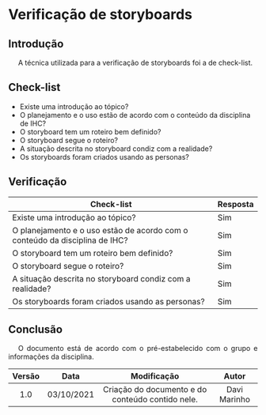 # Verificação de storyboards

## Introdução
<p style="text-indent: 20px; text-align: justify">
A técnica utilizada para a verificação de storyboards foi a de check-list.
</p>

## Check-list 
* Existe uma introdução ao tópico?
* O planejamento e o uso estão de acordo com o conteúdo da disciplina de IHC?
* O storyboard tem um roteiro bem definido?
* O storyboard segue o roteiro?
* A situação descrita no storyboard condiz com a realidade?
* Os storyboards foram criados usando as personas?


## Verificação

| Check-list                                                                  | Resposta |
|---|---|
| Existe uma introdução ao tópico?                                            | Sim |
| O planejamento e o uso estão de acordo com o conteúdo da disciplina de IHC? | Sim |
| O storyboard tem um roteiro bem definido?                                   | Sim |
| O storyboard segue o roteiro?                                               | Sim |
| A situação descrita no storyboard condiz com a realidade?                   | Sim |
| Os storyboards foram criados usando as personas?                            | Sim |

## Conclusão
<p style="text-indent: 20px; text-align: justify">
O documento está de acordo com o pré-estabelecido com o grupo e informações da disciplina.
</p>

| Versão | Data| Modificação|Autor|
| :--: | :--: | :--: | :--:|
| 1.0 | 03/10/2021 | Criação do documento e do conteúdo contido nele. | Davi Marinho |
